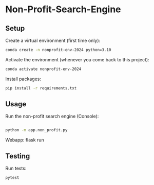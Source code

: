 # Non-Profit-Search-Engine

## Setup

Create a virtual environment (first time only):

```sh
conda create -n nonprofit-env-2024 python=3.10
```

Activate the environment (whenever you come back to this project):

```sh
conda activate nonprofit-env-2024
```

Install packages:

```sh
pip install -r requirements.txt
```

## Usage

Run the non-profit search engine (Console):

```sh

python -m app.non_profit.py
```

Webapp:
flask run

## Testing

Run tests:

```sh
pytest
```